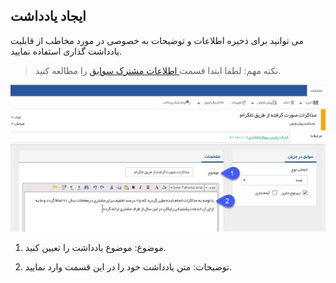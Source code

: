 ﻿##  ایجاد یادداشت 



می توانید برای ذخیره اطلاعات و توضیحات به خصوصی در مورد مخاطب از قابلیت یادداشت گذاری استفاده نمایید.

> نکته مهم: لطفا ابتدا قسمت[  اطلاعات مشترک سوابق](https://github.com/1stco/PayamGostarDocs/blob/master/help%202.5.4/Integrated-bank/Database/Records/Joint-record-information/Joint-record-information.md) را مطالعه کنید.


![](Note.jpg)

1. موضوع: موضوع یادداشت را تعیین کنید.

2. توضیحات: متن یادداشت خود را در این قسمت وارد نمایید.
